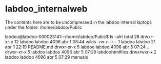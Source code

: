# labdoo_internalweb


The contents here are to be uncompressed in the labdoo internal laptops under the folder:
/home/labdoo/Public

labdoo@labdoo-000023141:~/home/labdoo/Pubic$ ls -alrt
total 28
drwxr-xr-x 12 labdoo labdoo 4096 abr  1 08:44 wikis
-rw-r--r--  1 labdoo labdoo   21 abr  1 22:19 README.md
drwxr-xr-x  5 labdoo labdoo 4096 abr  5 07:24 ..
drwxr-xr-x  5 labdoo labdoo 4096 abr  5 07:29 labdoohtmlfiles
drwxrwxr-x  2 labdoo labdoo 4096 abr  5 07:29 manuals



